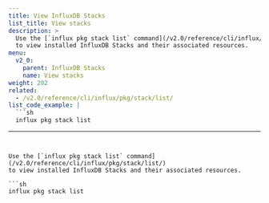 ```yaml
---
title: View InfluxDB Stacks
list_title: View stacks
description: >
  Use the [`influx pkg stack list` command](/v2.0/reference/cli/influx/pkg/stack/list/)
  to view installed InfluxDB Stacks and their associated resources.
menu:
  v2_0:
    parent: InfluxDB Stacks
    name: View stacks
weight: 202
related:
  - /v2.0/reference/cli/influx/pkg/stack/list/
list_code_example: |
  ```sh
  influx pkg stack list
  ```
---
```


Use the [`influx pkg stack list` command](/v2.0/reference/cli/influx/pkg/stack/list/)
to view installed InfluxDB Stacks and their associated resources.

```sh
influx pkg stack list
```
